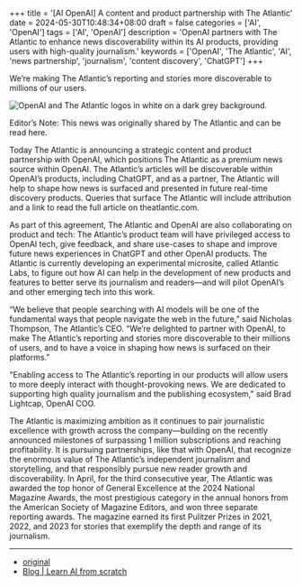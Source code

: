 +++
title = '[AI OpenAI] A content and product partnership with The Atlantic'
date = 2024-05-30T10:48:34+08:00
draft = false
categories = ['AI', 'OpenAI']
tags = ['AI', 'OpenAI']
description = 'OpenAI partners with The Atlantic to enhance news discoverability within its AI products, providing users with high-quality journalism.'
keywords = ['OpenAI', 'The Atlantic', 'AI', 'news partnership', 'journalism', 'content discovery', 'ChatGPT']
+++

We’re making The Atlantic’s reporting and stories more discoverable to millions of our users.

![OpenAI and The Atlantic logos in white on a dark grey background.](https://images.ctfassets.net/kftzwdyauwt9/6niTFzi9ACZgvOmCPHKRCG/5679a4c97231b2681dd39d7a997fa85f/The_Atlantic.jpg?w=1920&q=90&fm=webp)

Editor’s Note: This news was originally shared by The Atlantic and can be read here.

Today The Atlantic is announcing a strategic content and product partnership with OpenAI, which positions The Atlantic as a premium news source within OpenAI. The Atlantic’s articles will be discoverable within OpenAI’s products, including ChatGPT, and as a partner, The Atlantic will help to shape how news is surfaced and presented in future real-time discovery products. Queries that surface The Atlantic will include attribution and a link to read the full article on theatlantic.com.

As part of this agreement, The Atlantic and OpenAI are also collaborating on product and tech: The Atlantic’s product team will have privileged access to OpenAI tech, give feedback, and share use-cases to shape and improve future news experiences in ChatGPT and other OpenAI products. The Atlantic is currently developing an experimental microsite, called Atlantic Labs, to figure out how AI can help in the development of new products and features to better serve its journalism and readers––and will pilot OpenAI’s and other emerging tech into this work.

“We believe that people searching with AI models will be one of the fundamental ways that people navigate the web in the future,” said Nicholas Thompson, The Atlantic’s CEO. “We’re delighted to partner with OpenAI, to make The Atlantic’s reporting and stories more discoverable to their millions of users, and to have a voice in shaping how news is surfaced on their platforms.”

"Enabling access to The Atlantic’s reporting in our products will allow users to more deeply interact with thought-provoking news. We are dedicated to supporting high quality journalism and the publishing ecosystem," said Brad Lightcap, OpenAI COO. 

The Atlantic is maximizing ambition as it continues to pair journalistic excellence with growth across the company––building on the recently announced milestones of surpassing 1 million subscriptions and reaching profitability. It is pursuing partnerships, like that with OpenAI, that recognize the enormous value of The Atlantic’s independent journalism and storytelling, and that responsibly pursue new reader growth and discoverability. In April, for the third consecutive year, The Atlantic was awarded the top honor of General Excellence at the 2024 National Magazine Awards, the most prestigious category in the annual honors from the American Society of Magazine Editors, and won three separate reporting awards. The magazine earned its first Pulitzer Prizes in 2021, 2022, and 2023 for stories that exemplify the depth and range of its journalism.

---

- [original](https://openai.com/index/enhancing-news-in-chatgpt-with-the-atlantic/)
- [Blog | Learn AI from scratch](https://blog.aihub2022.top/en/post/ai-openai-enhancing-news-in-chatgpt-with-the-atlantic/)
<!-- - [公众号 - 从零开始学AI](...) -->
<!-- - [CSDN - 从零开始学AI](...) -->
<!-- - [掘金 - 从零开始学AI](...) -->
<!-- - [知乎 - 从零开始学AI](...) -->
<!-- - [阿里云 - 从零开始学AI](...) -->
<!-- - [腾讯云 - 从零开始学AI](...) -->
